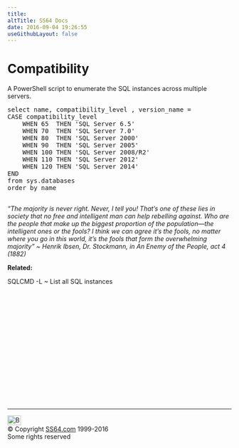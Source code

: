 ```yaml
---
title:
altTitle: SS64 Docs
date: 2016-09-04 19:26:55
useGithubLayout: false
---
```

<!-- #BeginLibraryItem "/Library/head_sql.lbi" --><!-- #EndLibraryItem --><h1>Compatibility</h1>
<p>A PowerShell script to enumerate the SQL instances across multiple servers. </p>
<pre>select name, compatibility_level , version_name =
CASE compatibility_level
    WHEN 65  THEN 'SQL Server 6.5'
    WHEN 70  THEN 'SQL Server 7.0'
    WHEN 80  THEN 'SQL Server 2000'
    WHEN 90  THEN 'SQL Server 2005'
    WHEN 100 THEN 'SQL Server 2008/R2'
    WHEN 110 THEN 'SQL Server 2012'
    WHEN 120 THEN 'SQL Server 2014'
END
from sys.databases
order by name
 </pre>
<p class="quote"><i>“The majority is never right. Never, I tell you! That’s one of these lies in society that no free and intelligent man can help rebelling against. Who are the people that make up the biggest proportion of the population—the intelligent ones or the fools? I think we can agree it’s the fools, no matter where you go in this world, it’s the fools that form the overwhelming majority” ~ Henrik Ibsen, Dr. Stockmann, in An Enemy of the People, act 4 (1882)</i></p>
<p><b>Related:</b></p>
<p><span class="code">SQLCMD -L </span>~ List all SQL instances </p><!-- #BeginLibraryItem "/Library/foot_sql.lbi" --><p>
<!-- ss64-sql -->
<ins class="adsbygoogle" style="display:inline-block;width:300px;height:250px" data-ad-client="ca-pub-6140977852749469" data-ad-slot="6953563613"></ins>
<script>
(adsbygoogle = window.adsbygoogle || []).push({});
</script></p>
<hr>
<div id="bl" class="footer"><a href="syntax-compatibility.html#"><img src="../images/top.png" width="30" height="22" alt="Back to the Top"></a></div>
<div id="br" class="footer, tagline">© Copyright <a href="../index.html">SS64.com</a> 1999-2016<br>
Some rights reserved</div><!-- #EndLibraryItem -->

